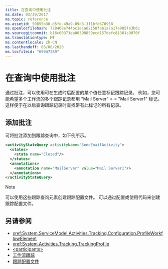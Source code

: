 ```yaml
---
title: 在查询中使用批注
ms.date: 03/30/2017
ms.topic: reference
ms.assetid: 50855b30-d5fe-49a9-89d3-3f1bfd670958
ms.openlocfilehash: 728408e744bc1eca62158fab1a7a17e985fe3b6c
ms.sourcegitcommit: b16c00371ea06398859ecd157defc81301c9070f
ms.translationtype: MT
ms.contentlocale: zh-CN
ms.lasthandoff: 06/06/2020
ms.locfileid: "69947289"
---
```

# <a name="using-annotation-in-queries"></a>在查询中使用批注
通过批注，可以使用可在生成时后配置的某个值任意标记跟踪记录。 例如，您可能希望多个工作流的多个跟踪记录都用 "Mail Server" = = "Mail Server1" 标记。 这样便于在以后查询跟踪记录时查找带有此标记的所有记录。  
  
## <a name="adding-annotations"></a>添加批注  
 可将批注添加到跟踪查询中，如下例所示。  
  
```xml  
<activityStateQuery activityName="SendEmailActivity">  
  <states>  
    <state name="Closed"/>  
  </states>  
  <annotations>  
    <annotation name="MailServer" value="Mail Server1"/>  
  </annotations>  
</activityStateQuery>  
```  
  
> [!NOTE]
> 可以使用这些跟踪查询元素创建跟踪配置文件。 可以通过配置或使用代码来创建跟踪配置文件。  
  
## <a name="see-also"></a>另请参阅

- <xref:System.ServiceModel.Activities.Tracking.Configuration.ProfileWorkflowElement>
- <xref:System.Activities.Tracking.TrackingProfile>
- [\<participants>](participants.md)
- [工作流跟踪](../../../windows-workflow-foundation/workflow-tracking-and-tracing.md)
- [跟踪配置文件](../../../windows-workflow-foundation/tracking-profiles.md)
